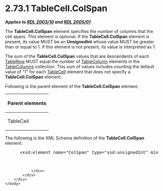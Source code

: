 <html dir="LTR" xmlns:mshelp="http://msdn.microsoft.com/mshelp" xmlns:ddue="http://ddue.schemas.microsoft.com/authoring/2003/5" xmlns:xlink="http://www.w3.org/1999/xlink" xmlns:tool="http://www.microsoft.com/tooltip">
    <head>
        <meta http-equiv="Content-Type" content="text/html; CHARSET=utf-8"></meta>
        <meta name="save" content="history"></meta>
        <title>2.73.1 TableCell.ColSpan</title>
        <xml>
            <mshelp:toctitle title="2.73.1 TableCell.ColSpan"></mshelp:toctitle>
            <mshelp:rltitle title="[MS-RDL]: TableCell.ColSpan"></mshelp:rltitle>
            <mshelp:keyword index="A" term="fce2a4e0-2c29-4db6-a31e-05c703527cda"></mshelp:keyword>
            <mshelp:attr name="DCSext.ContentType" value="open specification"></mshelp:attr>
            <mshelp:attr name="AssetID" value="fce2a4e0-2c29-4db6-a31e-05c703527cda"></mshelp:attr>
            <mshelp:attr name="TopicType" value="kbRef"></mshelp:attr>
            <mshelp:attr name="DCSext.Title" value="[MS-RDL]: TableCell.ColSpan" />
        </xml>
    </head>
    <body>
        <div id="header">
            <h1 class="heading">2.73.1 TableCell.ColSpan</h1>
        </div>
        <div id="mainSection">
            <div id="mainBody">
                <div id="allHistory" class="saveHistory"></div>
                <div id="sectionSection0" class="section" name="collapseableSection">
                    

<p><b><i>Applies to </i></b><a href="a7e2ad00-07c8-4f6d-80ab-3ad55df7b233.html"><b><i>RDL 2003/10</i></b></a><b>
<i>and </i></b><a href="3ebe2912-4958-4832-b391-cad1f5e13338.html"><b><i>RDL 2005/01</i></b></a></p>

<p>The <b>TableCell.ColSpan</b> element specifies the number of
columns that the cell spans. This element is optional. If the <b>TableCell.ColSpan</b>
element is present, its value MUST be an <b>UnsignedInt</b> whose value MUST be
greater than or equal to 1. If this element is not present, its value is
interpreted as 1.</p>

<p>The sum of the <b>TableCell.ColSpan</b> values that are
descendents of each <a href="839c6688-01b5-4468-a398-49a7a4ce5eed.html">TableRow</a>
MUST equal the number of <a href="b7098352-0939-46b5-ac72-54ab5a113711.html">TableColumn</a>
elements in the <a href="b17c8664-e7b1-433a-ba80-eaf8574c38ff.html">TableColumns</a>
collection. This sum of values includes counting the default value of
&quot;1&quot; for each <a href="082c9edd-8a19-40de-b4db-87c9b8de13a2.html">TableCell</a>
element that does not specify a <b>TableCell.ColSpan</b> element.</p>

<p>Following is the parent element of the <b>TableCell.ColSpan</b>
element.</p>

<table>
 <thead>
  <tr>
   <th>
   <p>Parent elements</p>
   </th>
  </tr>
 </thead>
 <tr>
  <td>
  <p>TableCell</p>
  </td>
 </tr>
</table>

<p>The following is the XML Schema definition of the <b>TableCell.ColSpan</b>
element.           </p>

<dl>
<dd>
<div><pre> &lt;xsd:element name=&quot;ColSpan&quot; type=&quot;xsd:unsignedInt&quot; minOccurs=&quot;0&quot; /&gt;
  
  
</pre></div>
</dd></dl>


                </div>
            </div>
        </div>
    </body>
</html>